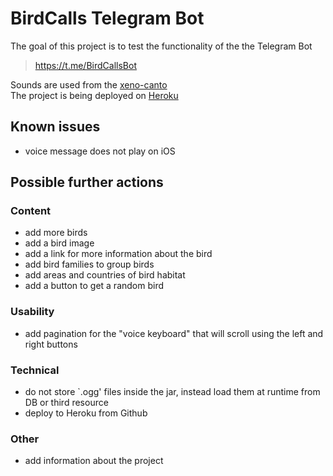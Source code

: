 # BirdCalls Telegram Bot

The goal of this project is to test the functionality of the the Telegram Bot

> https://t.me/BirdCallsBot

Sounds are used from the [xeno-canto](https://xeno-canto.org/)  
The project is being deployed on [Heroku](https://www.heroku.com/)

## Known issues

- voice message does not play on iOS

## Possible further actions

### Content

- add more birds
- add a bird image
- add a link for more information about the bird
- add bird families to group birds
- add areas and countries of bird habitat
- add a button to get a random bird

### Usability

- add pagination for the "voice keyboard" that will scroll using the left and right buttons

### Technical

- do not store `.ogg' files inside the jar, instead load them at runtime from DB or third resource
- deploy to Heroku from Github

### Other

- add information about the project
